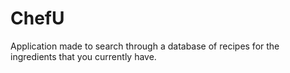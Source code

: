 # ChefU
Application made to search through a database of recipes for the ingredients that you currently have.
